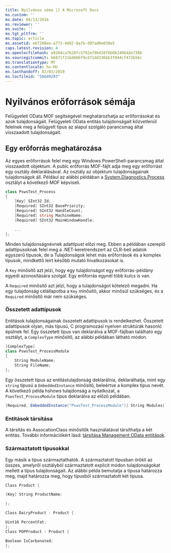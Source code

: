 ```yaml
---
title: Nyilvános séma |} A Microsoft Docs
ms.custom: ''
ms.date: 09/13/2016
ms.reviewer: ''
ms.suite: ''
ms.tgt_pltfrm: ''
ms.topic: article
ms.assetid: e67298ee-a773-4402-8afb-d97ad0e030e5
caps.latest.revision: 4
ms.openlocfilehash: a9204ca7b28fc5792ef9bd18f6b0b24964de7386
ms.sourcegitcommit: b6871f21bd666f9cd71dd336bb3f844cf472b56c
ms.translationtype: MT
ms.contentlocale: hu-HU
ms.lasthandoff: 02/03/2019
ms.locfileid: "56849293"
---
```

# <a name="public-resource-schema"></a>Nyilvános erőforrások sémája

Felügyeleti OData MOF segítségével meghatározhatja az erőforrásokat és azok tulajdonságait. Felügyeleti OData entitás tulajdonságait közvetlenül felelnek meg a felügyelt típus az alapul szolgáló parancsmag által visszaadott tulajdonságait.

## <a name="defining-a-resource"></a>Egy erőforrás meghatározása

Az egyes erőforrások felel meg egy Windows PowerShell-parancsmag által visszaadott objektum. A publc erőforrás MOF-fájlt adja meg egy erőforrást egy osztály deklarálásával. Az osztály az objektum tulajdonságainak tulajdonságok áll. Például az alábbi példában a [System.Diagnostics.Process](/dotnet/api/System.Diagnostics.Process) osztályt a következő MOF képviseli.

```csharp
class PswsTest_Process
{
    [Key] SInt32 Id;
    [Required] SInt32 BasePriority;
    [Required] SInt32 HandleCount;
    [Required] string MachineName;
    [Required] SInt32 MainWindowHandle;

    ...
};
```

Minden tulajdonságnévnek adattípust előzi meg. Ebben a példában szereplő adattípusoknak felel meg a .NET-keretrendszert az CLR-beli adatok egyszerű típusok, de a Tulajdonságok lehet más erőforrások és a komplex típusok, mindkettő leírt később mutató hivatkozásokat is.

A `Key` minősítő azt jelzi, hogy egy tulajdonságot egy erőforrás-példány egyedi azonosítására szolgál. Egy erőforrás egynél több kulcs is van.

A `Required` minősítő azt jelzi, hogy a tulajdonságot kötelező megadni. Ha egy tulajdonság célállapotba a `Key` minősítő, akkor minősül szükséges, és a `Required` minősítő már nem szükséges.

### <a name="complex-data-types"></a>Összetett adattípusok

Entitások tulajdonságainak összetett adattípusok is rendelkezhet. Összetett adattípusok olyan, más típusú, C programozási nyelven struktúrák hasonló épülnek fel. Egy összetett típus van deklarálva a MOF-fájlban található egy osztályt, a `ComplexType` minősítő, az alábbi példában látható módon.

```csharp
[ComplexType]
class PswsTest_ProcessModule
{
    String ModuleName;
    String FileName;
};
```

Egy összetett típus az entitástulajdonság deklarálnia, deklarálhatja, mint egy `string` típusú a `EmbeddedInstance` minősítő, beleértve a komplex típus nevét. A következő példa hshows tulajdonság a nyilatkozat, a `PswsTest_ProcessModule` típus deklarálva az előző példában.

```csharp
[Required, EmbeddedInstance("PswsTest_ProcessModule")] String Modules[];
```

### <a name="associating-entities"></a>Entitások társítása

A társítás és AssocationClass minősítők használatával társíthatja a két entitás. További információkért lásd: [társítása Management OData entitások](./associating-management-odata-entities.md).

### <a name="derived-types"></a>Származtatott típusokkal

Egy másik a típus származtathatók. A származtatott típusban örökli az összes, amelyről osztályból származtatott explicit módon tulajdonságokat mellett a típus tulajdonságait. Az alábbi példa bemutatja a típusa határozza meg, majd határozza meg, hogy típusból származtatott két típusa.

```csharp
Class Product {

[Key] String ProductName;

};

Class DairyProduct : Product {

Uint16 PercentFat;
};
Class POPProduct : Product {

Boolean IsCarbonated;
};

```